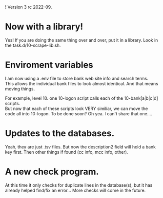 ! Version 3 rc 2022-09.

# Now with a library!

  Yes!  If you are doing the same thing over and over, put it in a library.  Look in the task.d/10-scrape-lib.sh.
  
# Enviroment variables

  I am now using a .env file to store bank web site info and search terms.  
  This allows the individual bank files to look almost identical.  And that means moving things.  
  
  For example, level 10.  one 10-logon script calls each of the 10-bank[a|b|c|d] scripts.  
  But now that each of these scripts look VERY similiar, we can move the code all into 10-logon.
  To be done soon?  Oh yea.  I can't share that one....
  
# Updates to the databases.

  Yeah, they are just .tsv files.  But now the description2 field will hold a bank key first. 
  Then other things if found (cc info, mcc info, other).
  
# A new check program.

  At this time it only checks for duplicate lines in the database(s), 
  but it has already helped find/fix an error...  More checks will come in the future.
  
